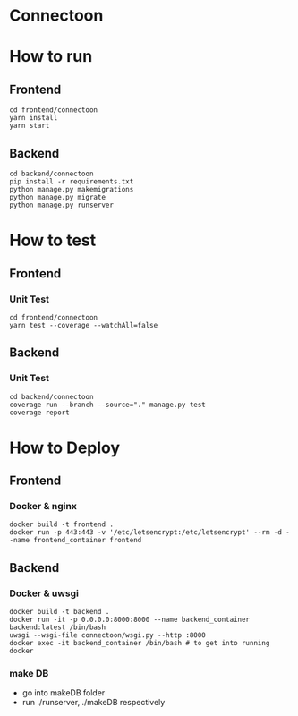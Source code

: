 # Connectoon

# How to run  
## Frontend

```docker
cd frontend/connectoon
yarn install
yarn start
```

## Backend

```docker
cd backend/connectoon
pip install -r requirements.txt
python manage.py makemigrations
python manage.py migrate
python manage.py runserver
```


# How to test  
## Frontend  
### Unit Test

```docker
cd frontend/connectoon
yarn test --coverage --watchAll=false
```

## Backend  
### Unit Test

```docker
cd backend/connectoon
coverage run --branch --source="." manage.py test
coverage report
```

# How to Deploy

## Frontend

### Docker & nginx
```docker
docker build -t frontend .
docker run -p 443:443 -v '/etc/letsencrypt:/etc/letsencrypt' --rm -d --name frontend_container frontend
```

## Backend

### Docker & uwsgi

```docker
docker build -t backend .
docker run -it -p 0.0.0.0:8000:8000 --name backend_container backend:latest /bin/bash
uwsgi --wsgi-file connectoon/wsgi.py --http :8000
docker exec -it backend_container /bin/bash # to get into running docker
```


### make DB

+ go into makeDB folder
+ run ./runserver, ./makeDB respectively
